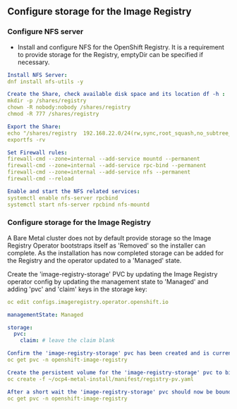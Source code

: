## Configure storage for the Image Registry

### Configure NFS server 
- Install and configure NFS for the OpenShift Registry. It is a requirement to provide storage for the Registry, emptyDir can be specified if necessary.

```yaml
Install NFS Server:
dnf install nfs-utils -y 

Create the Share, check available disk space and its location df -h :
mkdir -p /shares/registry
chown -R nobody:nobody /shares/registry
chmod -R 777 /shares/registry

Export the Share:
echo "/shares/registry  192.168.22.0/24(rw,sync,root_squash,no_subtree_check,no_wdelay)" > /etc/exports
exportfs -rv

Set Firewall rules:
firewall-cmd --zone=internal --add-service mountd --permanent
firewall-cmd --zone=internal --add-service rpc-bind --permanent
firewall-cmd --zone=internal --add-service nfs --permanent
firewall-cmd --reload

Enable and start the NFS related services:
systemctl enable nfs-server rpcbind
systemctl start nfs-server rpcbind nfs-mountd
```

### Configure storage for the Image Registry

A Bare Metal cluster does not by default provide storage so the Image Registry Operator bootstraps itself as 'Removed' so the installer can complete. As the installation has now completed storage can be added for the Registry and the operator updated to a 'Managed' state.

Create the 'image-registry-storage' PVC by updating the Image Registry operator config by updating the management state to 'Managed' and adding 'pvc' and 'claim' keys in the storage key:
```yaml
oc edit configs.imageregistry.operator.openshift.io

managementState: Managed

storage:
  pvc:
    claim: # leave the claim blank
```

```yaml
Confirm the 'image-registry-storage' pvc has been created and is currently in a 'Pending' state:
oc get pvc -n openshift-image-registry

Create the persistent volume for the 'image-registry-storage' pvc to bind to:
oc create -f ~/ocp4-metal-install/manifest/registry-pv.yaml

After a short wait the 'image-registry-storage' pvc should now be bound:
oc get pvc -n openshift-image-registry
```
